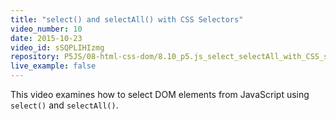 ```yaml
---
title: "select() and selectAll() with CSS Selectors"
video_number: 10
date: 2015-10-23
video_id: sSQPLIHIzmg
repository: P5JS/08-html-css-dom/8.10_p5.js_select_selectAll_with_CSS_selectors
live_example: false
---
```


This video examines how to select DOM elements from JavaScript using `select()` and `selectAll()`.

